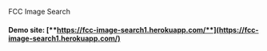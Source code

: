 FCC Image Search

#### Demo site: [**https://fcc-image-search1.herokuapp.com/**](https://fcc-image-search1.herokuapp.com/)